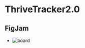 # ThriveTracker2.0

## FigJam
- ![board](https://www.figma.com/file/TwIZjrYzcLhl9FOJMbBP3d/ThriveTracker2.0?type=whiteboard&node-id=2%3A113&t=ql6bZ8S3GVMJMgdq-1)